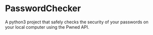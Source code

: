 # PasswordChecker
A python3 project that safely checks the security of your passwords on your local computer using the Pwned API.
